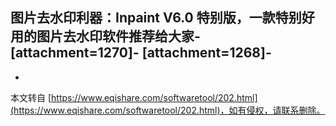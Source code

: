 图片去水印利器：Inpaint V6.0 特别版，一款特别好用的图片去水印软件推荐给大家-
\[attachment=1270\]-
\[attachment=1268\]-
-

-

本文转自 [https://www.eqishare.com/softwaretool/202.html](https://www.eqishare.com/softwaretool/202.html)，如有侵权，请联系删除。